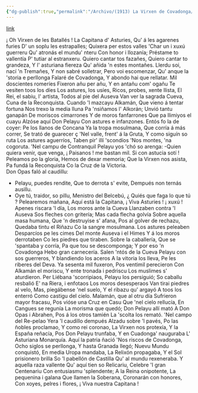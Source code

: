 ```yaml
---
{"dg-publish":true,"permalink":"/Archivo/(1913) La Virxen de Covadonga/","tags":["#Siglo_20","a1913","central","Francisco_González_Prieto","escrito","Gijón","poema"]}
---
```


[link](https://asturies.com/cavedaynava/virxen.txt)

 ¡ Oh Virxen de les Batallés !
La Capitana d' Asturies,
Qu' á les agarenes furies
D' un soplu les estrapalles;
Quixera per estos valles
'Char un i xuxú guerreru
Qu' atronás el mundu' nteru
Con honor i llozanía;
Préstame to vallentía
P' tutiar al estranxeru.
Quiero cantar tos fazañes,
Quiero cantar to grandeza,
Y l' asturiana fiereza
Qu' añida 'n estes montañes.
Llerdu soi, nací 'n Tremañes,
Y non sabré solletrar,
Pero voi escomenzar,
Qu' anque la 'storia e perllonga
Falaré de Covadonga,
Y abondo hai que rellatar.
Mil doscientes romeríes
Fixeron añu per añu,
Y en antañu com' ogañu 
Te vesiten toos los díes
Los astures, los usíes, 
Ricos, probes, xente llista,
El Rei, el sabiu, l' artista,
Todos al pie del Auseva 
Van ver la sagrada Cueva, 
Cuna de la Reconquista.
Cuando 'l mazcayu Alkamán,
Que vieno á tentar fortuna
Nos trexo la media lluna
Pa 'nsiñamos l' Alkorán;
Unvió tantu ganapán
De moriscos cimarrones
Y de moros fanfarrones
Que pa llimiyos el cuayu 
Alzóse aquí Don Pelayu 
Con astures e infanzones.
Entós fo la de coyer: 
Pe los llanos de Concana 
Ya la tropa mosulmana, 
Que corría á más correr, 
Se trató de guarecer ç
'Nel valle, frent' á la Gruta, 
Y como siguín so ruta 
Los astures aguerríos, 
Taben pir' illí 'scondíos 
'Nos montes, 'na cogoruta.
'Nel campu de Contranquil
Pelayu yos 'chó so arenga: 
-Quien quiera venir, que venga, 
¡ Paisanos ! me bastan mil. 
Si con astucia sotí ! 
Peleamos po la gloria, 
Hemos de dexar memoria;
Que la Virxen nos asista,
Pa fundá la Reconquista 
Co la Cruz de la Victoria.  
Don Opas faló al caudillu: 
- Pelayu, puedes rendite, 
Que to derrota s' evite, 
Dempués non ternás ausillu. 
- Oye tú, traidor, so pillu, 
Menistro del Belcebú, 
¿ Quiés que faga lo que tú ? 
Pelearemos mañana, 
Aquí está la Capitana, 
¡ Viva Asturies ! ¡ xuxú !
Apenes riscara 'l día, 
Los moros ante la Cueva 
Llanzaben contra 'l Auseva 
Sos fleches con gritería; 
Mas cada flecha golvía 
Sobre aquella masa humana, 
Que 'n destruyise s' afana,
Pos al golver de rechazu, 
Quedaba tintu el Riñazu 
Co la sangre mosulmana.
Los astures peleaben 
Desparcíos pe les cimes 
Del monte Auseva i el Himes 
Y á los moros derrotaben 
Co les piedres que tiraben. 
Sobre la caballería, 
Que se 'spantaba y corría, 
Pa que tou se descomponga; 
Y por eso 'n Covadonga 
Hebo gran carnecería.
Salen 'ntós de la Cueva 
Pelayu con sos guerreros, 
Y blandiendo los aceros 
A la vitoria los lleva, 
Pe les riberes del Deva. 
Ya sesenta mil fuxeron, 
Pos ventimil perecieron 
Con Alkamán el moriscu, 
Y ente tronada i pedriscu 
Los muslimes s' aturdieron.
Per Liébana 'scorripiaos, 
Pelayu los persiguió; 
So caballu resbalió 
E' na Riera, i enfotaos 
Los moros desesperaos 
Van tirai piedres al velo, 
Mas, piegábense 'nel suelo, 
Y el ribazu qu' argayó 
A toos los enterró 
Como castigu del cielo.
Malamán, que al otru día 
Sufrieron mayor fracasu, 
Pos vióse una Cruz en Casu 
Que 'nel cielo rellucía, 
En Cangues se regunía 
La morisma que quedó; 
Don Pelayu allí mató 
A Don Opas i Abrahen, 
Pos á los otros tamién 
La 'scolta los remató.
'Nel campo del Re-pelao 
Yera 'l caudillo dempués 
Alzadu sobre 'l pavés,
 Po las ñobles proclamao,
 Y como rei coronao,
 La Virxen nos protexía,
 Y la España reñacía,
 Pos Don Pelayu trunfaba,
 Y en Cuadonga' nauguraba
 L' Asturiana Monarquía.
 Aquí la patria ñació
 'Nos riscos de Covadonga,
 Ocho siglos se perllonga,
 Y hasta Granada llegó;
 Nuevu Mundu conquistó,
 En media Uropa mandaba,
 La Relixón propagaba,
 Y el Sol prisionero brilla
 So 'l pabellón de Castilla
 Qu' al mundu rexeneraba.
 Y aquella raza vallente
 Qu' aquí tien so Relicariu,
 Celebre 'I gran Centenariu
 Con entusiasmu 'splendente;
 A la Reina onipotente,
 La pequenina i galana
 Que llamen la Soberana,
 Coronarán con honores,
 Con xoyes, pelres i flores,
 ¡ Viva nuestra Capitana !